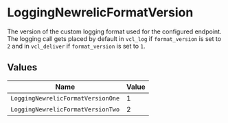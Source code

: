 # LoggingNewrelicFormatVersion

The version of the custom logging format used for the configured endpoint. The logging call gets placed by default in `vcl_log` if `format_version` is set to `2` and in `vcl_deliver` if `format_version` is set to `1`.



## Values

| Name                              | Value                             |
| --------------------------------- | --------------------------------- |
| `LoggingNewrelicFormatVersionOne` | 1                                 |
| `LoggingNewrelicFormatVersionTwo` | 2                                 |